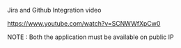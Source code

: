 

Jira and Github Integration video

https://www.youtube.com/watch?v=SCNWWfXpCw0

NOTE : Both the application must be available on public IP

